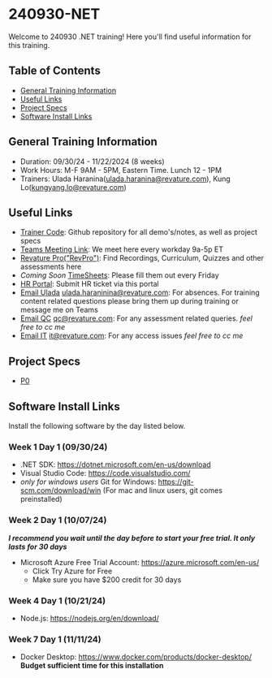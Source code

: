 # 240930-NET

Welcome to 240930 .NET training! Here you'll find useful information for this training.

## Table of Contents
- [General Training Information](#general)
- [Useful Links](#links)
- [Project Specs](#projects)
- [Software Install Links](#installs)
## <a name="general"></a>General Training Information
- Duration: 09/30/24 - 11/22/2024 (8 weeks)
- Work Hours: M-F 9AM - 5PM, Eastern Time. Lunch 12 - 1PM
- Trainers: Ulada Haranina(ulada.haranina@revature.com), Kung Lo(kungyang.lo@revature.com)

## <a name="links"></a>Useful Links
- <a href="" target="_blank" rel="noopener noreferrer">Trainer Code</a>: Github repository for all demo's/notes, as well as project specs
- <a href="" target="_blank" rel="noopener noreferrer">Teams Meeting Link</a>: We meet here every workday 9a-5p ET
- <a href="https://app.revature.com" target="_blank" rel="noopener noreferrer">Revature Pro("RevPro")</a>: Find Recordings, Curriculum, Quizzes and other assessments here
- *Coming Soon* <a href="" target="_blank" rel="noopener noreferrer">TimeSheets</a>: Please fill them out every Friday
- <a href="https://help.revature.com/s/" target="_blank" rel="noopener noreferrer">HR Portal</a>: Submit HR ticket via this portal
- <a href="mailto:minseon.song@revature.com" target="_blank" rel="noopener noreferrer">Email Ulada</a> ulada.haraninina@revature.com: For absences. For training content related questions please bring them up during training or message me on Teams
- <a href="mailto:qc@revature.com" target="_blank" rel="noopener noreferrer">Email QC</a> qc@revature.com: For any assessment related queries. *feel free to cc me*
- <a href="mailto:it@revature.com" target="_blank" rel="noopener noreferrer">Email IT</a> it@revature.com: For any access issues *feel free to cc me*

## <a name="projects"></a>Project Specs
- [P0]()
## <a name="installs"></a>Software Install Links
Install the following software by the day listed below.
### Week 1 Day 1 (09/30/24)
- .NET SDK: https://dotnet.microsoft.com/en-us/download
- Visual Studio Code: https://code.visualstudio.com/
- *only for windows users* Git for Windows: https://git-scm.com/download/win (For mac and linux users, git comes preinstalled)
### Week 2 Day 1 (10/07/24)
_**I recommend you wait until the day before to start your free trial. It only lasts for 30 days**_ 
- Microsoft Azure Free Trial Account: https://azure.microsoft.com/en-us/
  - Click Try Azure for Free
  - Make sure you have $200 credit for 30 days
### Week 4 Day 1 (10/21/24)
- Node.js: https://nodejs.org/en/download/
### Week 7 Day 1 (11/11/24)
- Docker Desktop: https://www.docker.com/products/docker-desktop/ **Budget sufficient time for this installation** 
